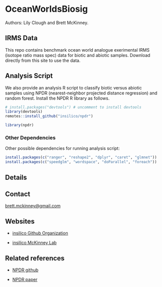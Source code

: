 # OceanWorldsBiosig
Authors: Lily Clough and Brett McKinney. 

## IRMS Data

This repo contains benchmark ocean world analogue exerimental IRMS (isotope ratio mass spec) data for biotic and abiotic samples. Download directly from this site to use the data. 

## Analysis Script

We also provide an analysis R script to classify biotic versus abiotic samples using NPDR (nearest-neighbor projected distance regression) and random forest. Install the NPDR R library as follows.

``` r
# install.packages("devtools") # uncomment to install devtools
library(devtools)
remotes::install_github("insilico/npdr")

library(npdr)
```

### Other Dependencies

Other possible dependencies for running analysis script:

``` r
install.packages(c("ranger", "reshape2", "dplyr", "caret", "glmnet"))
install.packages(c("speedglm", "wordspace", "doParallel", "foreach"))
```

## Details

## Contact

[brett.mckinney@gmail.com](brett.mckinney@gmail.com)

## Websites

-   [insilico Github Organization](https://github.com/insilico)

-   [insilico McKinney Lab](http://insilico.utulsa.edu/)

## Related references

-   [NPDR github](https://insilico.github.io/npdr/)

-   [NPDR paper](https://doi.org/10.1093/bioinformatics/btaa024)
